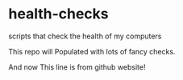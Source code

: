 # health-checks
scripts that check the health of my computers

This repo will Populated with lots of fancy checks.

And now This line is from github website!
